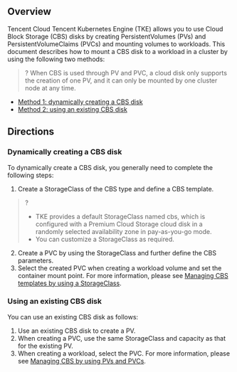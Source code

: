 ## Overview
Tencent Cloud Tencent Kubernetes Engine (TKE) allows you to use Cloud Block Storage (CBS) disks by creating PersistentVolumes (PVs) and PersistentVolumeClaims (PVCs) and mounting volumes to workloads. This document describes how to mount a CBS disk to a workload in a cluster by using the following two methods:
>? When CBS is used through PV and PVC, a cloud disk only supports the creation of one PV, and it can only be mounted by one cluster node at any time.
>
- [Method 1: dynamically creating a CBS disk](#dynamicCBS)
- [Method 2: using an existing CBS disk](#getCBS)

## Directions
### Dynamically creating a CBS disk[](id:dynamicCBS)

To dynamically create a CBS disk, you generally need to complete the following steps:
1. Create a StorageClass of the CBS type and define a CBS template.
>?
>- TKE provides a default StorageClass named cbs, which is configured with a Premium Cloud Storage cloud disk in a randomly selected availability zone in pay-as-you-go mode.
>- You can customize a StorageClass as required.
2. Create a PVC by using the StorageClass and further define the CBS parameters.
3. Select the created PVC when creating a workload volume and set the container mount point.
For more information, please see [Managing CBS templates by using a StorageClass](https://intl.cloud.tencent.com/document/product/457/36158).


### Using an existing CBS disk[](id:getCBS)

You can use an existing CBS disk as follows:
1. Use an existing CBS disk to create a PV.
2. When creating a PVC, use the same StorageClass and capacity as that for the existing PV.
3. When creating a workload, select the PVC.
For more information, please see [Managing CBS by using PVs and PVCs](https://intl.cloud.tencent.com/document/product/457/36159).

